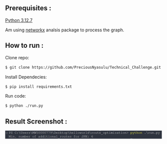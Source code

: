 ## Prerequisites :
[Python 3.12.7](https://www.python.org/downloads/release/python-3127/)

Am using [networkx](https://github.com/networkx/networkx) analsis package to process the graph. 

## How to run :

Clone repo:

```bash
$ git clone https://github.com/PreciousNyasulu/Technical_Challenge.git
```
Install Dependecies:
```bash
$ pip install requirements.txt
```

Run code: 
```bash
$ python ./run.py
```

## Result Screenshot :

![Result](./Result.png)